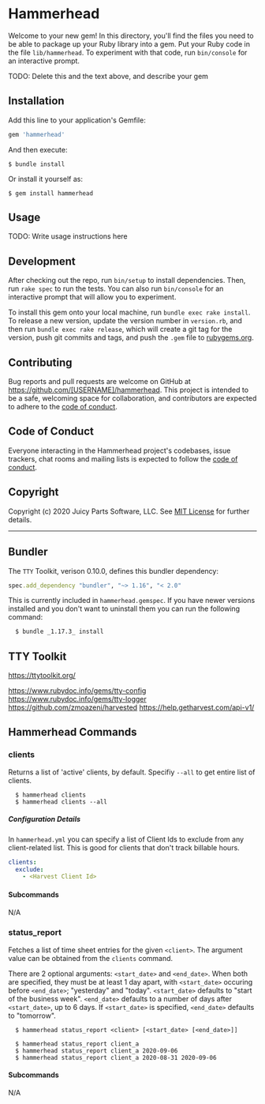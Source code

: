 # Hammerhead

Welcome to your new gem! In this directory, you'll find the files you need to be able to package up your Ruby library into a gem. Put your Ruby code in the file `lib/hammerhead`. To experiment with that code, run `bin/console` for an interactive prompt.

TODO: Delete this and the text above, and describe your gem

## Installation

Add this line to your application's Gemfile:

```ruby
gem 'hammerhead'
```

And then execute:

    $ bundle install

Or install it yourself as:

    $ gem install hammerhead

## Usage

TODO: Write usage instructions here

## Development

After checking out the repo, run `bin/setup` to install dependencies. Then, run `rake spec` to run the tests. You can also run `bin/console` for an interactive prompt that will allow you to experiment.

To install this gem onto your local machine, run `bundle exec rake install`. To release a new version, update the version number in `version.rb`, and then run `bundle exec rake release`, which will create a git tag for the version, push git commits and tags, and push the `.gem` file to [rubygems.org](https://rubygems.org).

## Contributing

Bug reports and pull requests are welcome on GitHub at https://github.com/[USERNAME]/hammerhead. This project is intended to be a safe, welcoming space for collaboration, and contributors are expected to adhere to the [code of conduct](https://github.com/[USERNAME]/hammerhead/blob/master/CODE_OF_CONDUCT.md).


## Code of Conduct

Everyone interacting in the Hammerhead project's codebases, issue trackers, chat rooms and mailing lists is expected to follow the [code of conduct](https://github.com/[USERNAME]/hammerhead/blob/master/CODE_OF_CONDUCT.md).

## Copyright

Copyright (c) 2020 Juicy Parts Software, LLC. See [MIT License](LICENSE.txt) for further details.

----

## Bundler

The `TTY` Toolkit, verison 0.10.0, defines this bundler dependency:

```ruby
spec.add_dependency "bundler", "~> 1.16", "< 2.0"
```

This is currently included in `hammerhead.gemspec`. If you have newer versions installed and you don't want to uninstall them you can run the following command:

```sh
  $ bundle _1.17.3_ install
```

## TTY Toolkit

https://ttytoolkit.org/

https://www.rubydoc.info/gems/tty-config
https://www.rubydoc.info/gems/tty-logger
https://github.com/zmoazeni/harvested
https://help.getharvest.com/api-v1/


## Hammerhead Commands

### clients

Returns a list of 'active' clients, by default. Specifiy `--all` to get entire list of clients.

```
  $ hammerhead clients
  $ hammerhead clients --all
```

##### Configuration Details

In `hammerhead.yml` you can specify a list of Client Ids to exclude from any client-related list. This is good for clients that don't track billable hours.

```yaml
clients:
  exclude:
    - <Harvest Client Id>
```

#### Subcommands

N/A

### status_report

Fetches a list of time sheet entries for the given `<client>`. The argument value can be obtained from the `clients` command.

There are 2 optional arguments: `<start_date>` and `<end_date>`. When both are specified, they must be at least 1 day apart, with `<start_date>` occuring before `<end_date>`; "yesterday" and "today". `<start_date>` defaults to "start of the business week". `<end_date>` defaults to a number of days after `<start_date>`, up to 6 days. If `<start_date>` is specified, `<end_date>` defaults to "tomorrow".

```
  $ hammerhead status_report <client> [<start_date> [<end_date>]]

  $ hammerhead status_report client_a
  $ hammerhead status_report client_a 2020-09-06
  $ hammerhead status_report client_a 2020-08-31 2020-09-06
```

#### Subcommands

N/A
